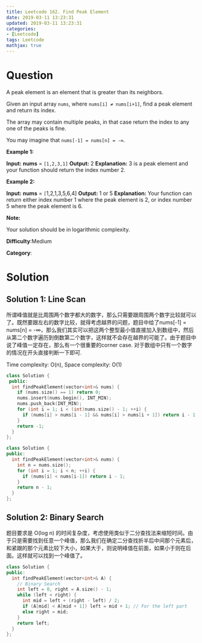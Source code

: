 ```yaml
---
title: Leetcode 162. Find Peak Element
date: 2019-03-11 13:23:31
updated: 2019-03-11 13:23:31
categories: 
- [Leetcode]
tags: Leetcode
mathjax: true
---
```


# Question

A peak element is an element that is greater than its neighbors.

Given an input array  `nums`, where  `nums[i] ≠ nums[i+1]`, find a peak element and return its index.

The array may contain multiple peaks, in that case return the index to any one of the peaks is fine.

You may imagine that  `nums[-1] = nums[n] = -∞`.

**Example 1:**

**Input:** **nums** = `[1,2,3,1]`
**Output:** 2
**Explanation:** 3 is a peak element and your function should return the index number 2.

**Example 2:**

**Input:** **nums** = `[`1,2,1,3,5,6,4]
**Output:** 1 or 5 
**Explanation:** Your function can return either index number 1 where the peak element is 2, 
             or index number 5 where the peak element is 6.

**Note:**

Your solution should be in logarithmic complexity.

**Difficulty**:Medium

**Category**:

# Solution

## Solution 1: Line Scan

所谓峰值就是比周围两个数字都大的数字，那么只需要跟周围两个数字比较就可以了。既然要跟左右的数字比较，就得考虑越界的问题，题目中给了nums[-1] = nums[n] = -∞，那么我们其实可以把这两个整型最小值直接加入到数组中，然后从第二个数字遍历到倒数第二个数字，这样就不会存在越界的可能了。由于题目中说了峰值一定存在，那么有一个很重要的corner case. 对于数组中只有一个数字的情况在开头直接判断一下即可.

Time complexity: O(n), Space complexity: O(1)

```cpp
class Solution {
 public:
  int findPeakElement(vector<int>& nums) {
    if (nums.size() == 1) return 0;
    nums.insert(nums.begin(), INT_MIN);
    nums.push_back(INT_MIN);
    for (int i = 1; i < (int)nums.size() - 1; ++i) {
      if (nums[i] > nums[i - 1] && nums[i] > nums[i + 1]) return i - 1;
    }
    return -1;
  }
};
```

```cpp
class Solution {
public:
  int findPeakElement(vector<int>& nums) {
    int n = nums.size();
    for (int i = 1; i < n; ++i) {
      if (nums[i] < nums[i-1]) return i - 1;
    }
    return n - 1;
  }
};
```

## Solution 2: Binary Search

题目要求是 O(log n) 的时间复杂度，考虑使用类似于二分查找法来缩短时间。由于只是需要找到任意一个峰值，那么我们在确定二分查找折半后中间那个元素后，和紧跟的那个元素比较下大小，如果大于，则说明峰值在前面，如果小于则在后面。这样就可以找到一个峰值了。

```cpp
class Solution {
public:
  int findPeakElement(vector<int>& A) {
    // Binary Search
    int left = 0, right = A.size() - 1;
    while (left < right) {
      int mid = left + (right - left) / 2;
      if (A[mid] < A[mid + 1]) left = mid + 1; // For the left part
      else right = mid;
    }
    return left;
  }
};
```